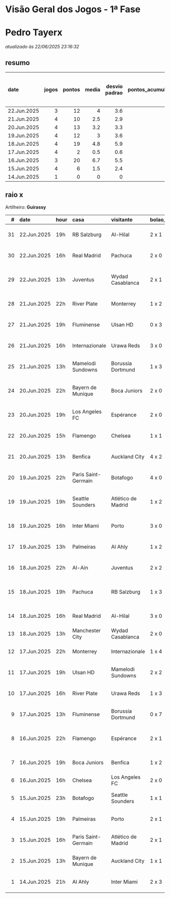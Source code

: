 # Visão Geral dos Jogos - 1ª Fase

# Pedro Tayerx

_atualizado às 22/06/2025 23:16:32_

## resumo

| date        |   jogos |   pontos |   media |   desvio padrao |   pontos_acumulados |   1-Placar exato |   2-Vencedor + gols de um time |   3-Vencedor correto |   4-Gols de um time |   5-Nenhum acerto |
|:------------|--------:|---------:|--------:|----------------:|--------------------:|-----------------:|-------------------------------:|---------------------:|--------------------:|------------------:|
| 22.Jun.2025 |       3 |       12 |     4   |             3.6 |                  94 |                0 |                              1 |                    1 |                   0 |                 1 |
| 21.Jun.2025 |       4 |       10 |     2.5 |             2.9 |                  82 |                0 |                              0 |                    2 |                   0 |                 2 |
| 20.Jun.2025 |       4 |       13 |     3.2 |             3.3 |                  72 |                0 |                              1 |                    1 |                   1 |                 1 |
| 19.Jun.2025 |       4 |       12 |     3   |             3.6 |                  59 |                0 |                              1 |                    1 |                   0 |                 2 |
| 18.Jun.2025 |       4 |       19 |     4.8 |             5.9 |                  47 |                1 |                              1 |                    0 |                   0 |                 2 |
| 17.Jun.2025 |       4 |        2 |     0.5 |             0.6 |                  28 |                0 |                              0 |                    0 |                   2 |                 2 |
| 16.Jun.2025 |       3 |       20 |     6.7 |             5.5 |                  26 |                1 |                              1 |                    0 |                   1 |                 0 |
| 15.Jun.2025 |       4 |        6 |     1.5 |             2.4 |                   6 |                0 |                              0 |                    1 |                   1 |                 2 |
| 14.Jun.2025 |       1 |        0 |     0   |             0   |                   0 |                0 |                              0 |                    0 |                   0 |                 1 |

## raio x

Artilheiro: **Guirassy**

|   # | date        | hour   | casa                | visitante          | bolao_placar   | bolao_time          | real_placar   | real_time           |   pontos | criterio                     |   pontos_acumulados |
|----:|:------------|:-------|:--------------------|:-------------------|:---------------|:--------------------|:--------------|:--------------------|---------:|:-----------------------------|--------------------:|
|  31 | 22.Jun.2025 | 19h    | RB Salzburg         | Al-Hilal           | 2 x 1          | RB Salzburg         | 0 x 0         | empate              |        0 | 5-Nenhum acerto              |                  94 |
|  30 | 22.Jun.2025 | 16h    | Real Madrid         | Pachuca            | 2 x 0          | Real Madrid         | 3 x 1         | Real Madrid         |        5 | 3-Vencedor correto           |                  94 |
|  29 | 22.Jun.2025 | 13h    | Juventus            | Wydad Casablanca   | 2 x 1          | Juventus            | 4 x 1         | Juventus            |        7 | 2-Vencedor + gols de um time |                  89 |
|  28 | 21.Jun.2025 | 22h    | River Plate         | Monterrey          | 1 x 2          | Monterrey           | 0 x 0         | empate              |        0 | 5-Nenhum acerto              |                  82 |
|  27 | 21.Jun.2025 | 19h    | Fluminense          | Ulsan HD           | 0 x 3          | Ulsan HD            | 4 x 2         | Fluminense          |        0 | 5-Nenhum acerto              |                  82 |
|  26 | 21.Jun.2025 | 16h    | Internazionale      | Urawa Reds         | 3 x 0          | Internazionale      | 2 x 1         | Internazionale      |        5 | 3-Vencedor correto           |                  82 |
|  25 | 21.Jun.2025 | 13h    | Mamelodi Sundowns   | Borussia Dortmund  | 1 x 3          | Borussia Dortmund   | 3 x 4         | Borussia Dortmund   |        5 | 3-Vencedor correto           |                  77 |
|  24 | 20.Jun.2025 | 22h    | Bayern de Munique   | Boca Juniors       | 2 x 0          | Bayern de Munique   | 2 x 1         | Bayern de Munique   |        7 | 2-Vencedor + gols de um time |                  72 |
|  23 | 20.Jun.2025 | 19h    | Los Angeles FC      | Espérance          | 2 x 0          | Los Angeles FC      | 0 x 1         | Espérance           |        0 | 5-Nenhum acerto              |                  65 |
|  22 | 20.Jun.2025 | 15h    | Flamengo            | Chelsea            | 1 x 1          | empate              | 3 x 1         | Flamengo            |        1 | 4-Gols de um time            |                  65 |
|  21 | 20.Jun.2025 | 13h    | Benfica             | Auckland City      | 4 x 2          | Benfica             | 6 x 0         | Benfica             |        5 | 3-Vencedor correto           |                  64 |
|  20 | 19.Jun.2025 | 22h    | Paris Saint-Germain | Botafogo           | 4 x 0          | Paris Saint-Germain | 0 x 1         | Botafogo            |        0 | 5-Nenhum acerto              |                  59 |
|  19 | 19.Jun.2025 | 19h    | Seattle Sounders    | Atlético de Madrid | 1 x 2          | Atlético de Madrid  | 1 x 3         | Atlético de Madrid  |        7 | 2-Vencedor + gols de um time |                  59 |
|  18 | 19.Jun.2025 | 16h    | Inter Miami         | Porto              | 3 x 0          | Inter Miami         | 2 x 1         | Inter Miami         |        5 | 3-Vencedor correto           |                  52 |
|  17 | 19.Jun.2025 | 13h    | Palmeiras           | Al Ahly            | 1 x 2          | Al Ahly             | 2 x 0         | Palmeiras           |        0 | 5-Nenhum acerto              |                  47 |
|  16 | 18.Jun.2025 | 22h    | Al-Ain              | Juventus           | 2 x 2          | empate              | 0 x 5         | Juventus            |        0 | 5-Nenhum acerto              |                  47 |
|  15 | 18.Jun.2025 | 19h    | Pachuca             | RB Salzburg        | 1 x 3          | RB Salzburg         | 1 x 2         | RB Salzburg         |        7 | 2-Vencedor + gols de um time |                  47 |
|  14 | 18.Jun.2025 | 16h    | Real Madrid         | Al-Hilal           | 3 x 0          | Real Madrid         | 1 x 1         | empate              |        0 | 5-Nenhum acerto              |                  40 |
|  13 | 18.Jun.2025 | 13h    | Manchester City     | Wydad Casablanca   | 2 x 0          | Manchester City     | 2 x 0         | Manchester City     |       12 | 1-Placar exato               |                  40 |
|  12 | 17.Jun.2025 | 22h    | Monterrey           | Internazionale     | 1 x 4          | Internazionale      | 1 x 1         | empate              |        1 | 4-Gols de um time            |                  28 |
|  11 | 17.Jun.2025 | 19h    | Ulsan HD            | Mamelodi Sundowns  | 2 x 2          | empate              | 0 x 1         | Mamelodi Sundowns   |        0 | 5-Nenhum acerto              |                  27 |
|  10 | 17.Jun.2025 | 16h    | River Plate         | Urawa Reds         | 1 x 3          | Urawa Reds          | 3 x 1         | River Plate         |        0 | 5-Nenhum acerto              |                  27 |
|   9 | 17.Jun.2025 | 13h    | Fluminense          | Borussia Dortmund  | 0 x 7          | Borussia Dortmund   | 0 x 0         | empate              |        1 | 4-Gols de um time            |                  27 |
|   8 | 16.Jun.2025 | 22h    | Flamengo            | Espérance          | 2 x 1          | Flamengo            | 2 x 0         | Flamengo            |        7 | 2-Vencedor + gols de um time |                  26 |
|   7 | 16.Jun.2025 | 19h    | Boca Juniors        | Benfica            | 1 x 2          | Benfica             | 2 x 2         | empate              |        1 | 4-Gols de um time            |                  19 |
|   6 | 16.Jun.2025 | 16h    | Chelsea             | Los Angeles FC     | 2 x 0          | Chelsea             | 2 x 0         | Chelsea             |       12 | 1-Placar exato               |                  18 |
|   5 | 15.Jun.2025 | 23h    | Botafogo            | Seattle Sounders   | 1 x 1          | empate              | 2 x 1         | Botafogo            |        1 | 4-Gols de um time            |                   6 |
|   4 | 15.Jun.2025 | 19h    | Palmeiras           | Porto              | 2 x 1          | Palmeiras           | 0 x 0         | empate              |        0 | 5-Nenhum acerto              |                   5 |
|   3 | 15.Jun.2025 | 16h    | Paris Saint-Germain | Atlético de Madrid | 2 x 1          | Paris Saint-Germain | 4 x 0         | Paris Saint-Germain |        5 | 3-Vencedor correto           |                   5 |
|   2 | 15.Jun.2025 | 13h    | Bayern de Munique   | Auckland City      | 1 x 1          | empate              | 10 x 0        | Bayern de Munique   |        0 | 5-Nenhum acerto              |                   0 |
|   1 | 14.Jun.2025 | 21h    | Al Ahly             | Inter Miami        | 2 x 3          | Inter Miami         | 0 x 0         | empate              |        0 | 5-Nenhum acerto              |                   0 |
